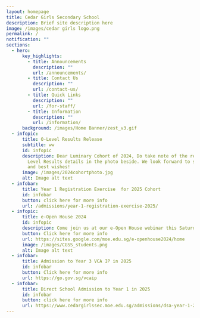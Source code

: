 ```yaml
---
layout: homepage
title: Cedar Girls Secondary School
description: Brief site description here
image: /images/cedar girls logo.png
permalink: /
notification: ""
sections:
  - hero:
      key_highlights:
        - title: Announcements
          description: ""
          url: /announcements/
        - title: Contact Us
          description: ""
          url: /contact-us/
        - title: Quick Links
          description: ""
          url: /for-staff/
        - title: Information
          description: ""
          url: /information/
      background: /images/Home Banner/zest_v3.gif
  - infopic:
      title: O-Level Results Release
      subtitle: ww
      id: infopic
      description: Dear Luminary Cohort of 2024, Do take note of the release of O
        Level Results details in the photo beside. We look forward to seeing you
        and best wishes!
      image: /images/2024cohortphoto.jpg
      alt: Image alt text
  - infobar:
      title: Year 1 Registration Exercise  for 2025 Cohort
      id: infobar
      button: click here for more info
      url: /admissions/year-1-registration-exercise-2025/
  - infopic:
      title: e-Open House 2024
      id: infopic
      description: Come join us at our e-Open House webinar this Saturday from 9:00-11:00am
      button: Click here for more info
      url: https://sites.google.com/moe.edu.sg/e-openhouse2024/home
      image: /images/CGSS_students.png
      alt: Image alt text
  - infobar:
      title: Admission to Year 3 VCA IP in 2025
      id: infobar
      button: Click here for more info
      url: https://go.gov.sg/vcaip
  - infobar:
      title: Direct School Admission to Year 1 in 2025
      id: infobar
      button: click here for more info
      url: https://www.cedargirlssec.moe.edu.sg/admissions/dsa-year-1-2025/
---
```

